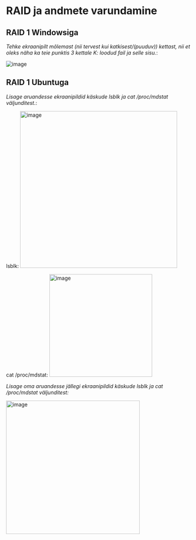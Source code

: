 # RAID ja andmete varundamine
## RAID 1 Windowsiga
_Tehke ekraanipilt mõlemast (nii tervest kui katkisest/(puuduv)) kettast, nii et oleks näha ka teie punktis 3 kettale K: loodud fail ja selle sisu._:

![image](https://github.com/riikaseeba/opsys2023/assets/144622934/07aadcf9-b84c-4753-8cfa-86fcb55926e0)

## RAID 1 Ubuntuga
_Lisage aruandesse ekraanipildid käskude lsblk ja cat /proc/mdstat väljunditest._:

lsblk:
<img width="428" alt="image" src="https://github.com/riikaseeba/opsys2023/assets/144622934/c38224a5-fe2b-40a8-a45b-97f7243e83b4">

cat /proc/mdstat:
<img width="280" alt="image" src="https://github.com/riikaseeba/opsys2023/assets/144622934/9ae3dab0-f3ed-47ce-a747-24e80c5dcc7c">

_Lisage oma aruandesse jällegi ekraanipildid käskude lsblk ja cat /proc/mdstat väljunditest:_

<img width="364" alt="image" src="https://github.com/riikaseeba/opsys2023/assets/144622934/d0b2297b-a8e0-4efa-97ec-51b533ed1004">
